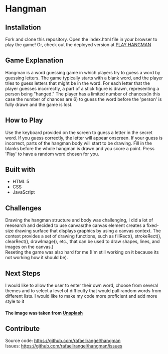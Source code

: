 # Hangman

## Installation
Fork and clone this repository. Open the index.html file in your browser to play the game!
Or, check out the deployed version at [PLAY HANGMAN](https://rafaelirangel.github.io/hangman/)

## Game Explanation
Hangman is a word guessing game in which players try to guess a word by guessing letters. The game typically starts with a blank word, and the player tries to guess letters that might be in the word. For each letter that the player guesses incorrectly, a part of a stick figure is drawn, representing a person being "hanged." The player has a limited number of chances(in this case the number of chances are 6) to guess the word before the 'person' is fully drawn and the game is lost.

## How to Play
Use the keyboard provided on the screen to guess a letter in the secret word. If you guess correctly, the letter will appear onscreen. If your guess is incorrect, parts of the hangman body will start to be drawing. Fill in the blanks before the whole hangman is drawn and you score a point.
Press 'Play' to have a random word chosen for you.

## Built with
+ HTML 5
+ CSS
+ JavaScript

## Challenges
Drawing the hangman structure and body was challenging, I did a lot of reesearch and decided to use canvas(the canvas element creates a fixed-size drawing surface that displays graphics by using a canvas context. The context provides a set of drawing functions, such as fillRect(), strokeRect(), clearRect(), drawImage(), etc., that can be used to draw shapes, lines, and images on the canvas.)  
Reseting the game was also hard for me (I'm still working on it because its not working how it should be).

## Next Steps
I would like to allow the user to enter their own word, choose from several themes and to select a level of difficulty that would pull random words from different lists.
I would like to make my code more proficient and add more style to it

#### The image was taken from [Unsplash](https://unsplash.com/)


## Contribute
Source code: https://github.com/rafaelirangel/hangman  
Issues: https://github.com/rafaelirangel/hangman/issues
